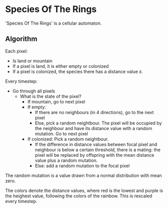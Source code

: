 # Species Of The Rings

'Species Of The Rings' is a cellular automaton.

## Algorithm

Each pixel:

 * Is land or mountain
 * If a pixel is land, it is either empty or colonized
 * If a pixel is colonized, the species there has a distance value `d`.

Every timestep:

 * Go through all pixels
   * What is the state of the pixel?
     * If mountain, go to next pixel
     * If empty: 
       * If there are no neighbours (in 4 directions), go to the next pixel
       * Else, pick a random neightbour. The pixel will be occupied by the neighbour and have its distance value with a random mutation. Go to next pixel
     * If colonized: Pick a random neightbour. 
       * If the difference in distance values between focal pixel and neighbour is below a certain threshold, there is a mating: the pixel will be replaced by offspring with the mean distance value plus a random mutation. 
       * Else: add a random mutation to the focal pixel

The random mutation is a value drawn from a normal distribution with mean zero.

The colors denote the distance values, where red is the lowest and purple is the heighest value, following
the colors of the rainbow. This is rescaled every timestep.